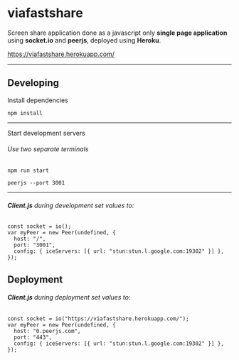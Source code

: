 # viafastshare 

Screen share application done as a javascript only **single page application** using **socket.io** and **peerjs**, deployed using **Heroku**. 

https://viafastshare.herokuapp.com/




___

## Developing 

Install dependencies 
````
npm install
````
___

Start development servers

###### Use two separate terminals

````
npm run start
````
````
peerjs --port 3001
````
___

###### **Client.js** during development set values to: 
````
const socket = io();
var myPeer = new Peer(undefined, {
  host: "/",
  port: "3001",
  config: { iceServers: [{ url: "stun:stun.l.google.com:19302" }] },
});
````

## Deployment 

###### **Client.js** during deployment set values to: 

````
const socket = io("https://viafastshare.herokuapp.com/");
var myPeer = new Peer(undefined, {
  host: "0.peerjs.com",
  port: "443",
  config: { iceServers: [{ url: "stun:stun.l.google.com:19302" }] },
});

````
